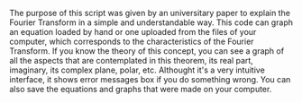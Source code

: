 The purpose of this script was given by an universitary paper to explain the Fourier Transform in a simple and understandable way.
This code can graph an equation loaded by hand or one uploaded from the files of your computer, which corresponds to the characteristics of the Fourier Transform. 
If you know the theory of this concept, you can see a graph of all the aspects that are contemplated in this theorem, its real part, imaginary, its complex plane, polar, etc. 
Althought it's a very intuitive interface, it shows error messages box if you do something wrong.
You can also save the equations and graphs that were made on your computer.

